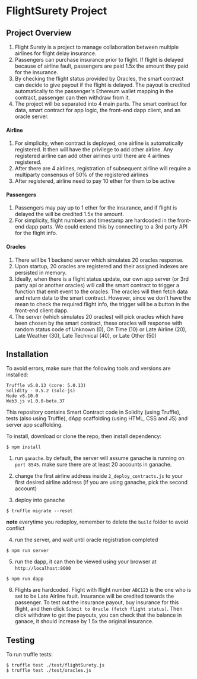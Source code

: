 # FlightSurety Project

## Project Overview

1. Flight Surety is a project to manage collaboration between multiple airlines for flight delay insurance.
2. Passengers can purchase insurance prior to flight. If flight is delayed because of airline fault, passengers are paid 1.5x the amount they paid for the insurance.
3. By checking the flight status provided by Oracles, the smart contract can decide to give payout if the flight is delayed. The payout is credited automatically to the passenger's Ethereum wallet mapping in the contract, passenger can then withdraw from it.
4. The project will be separated into 4 main parts. The smart contract for data, smart contract for app logic, the front-end dapp client, and an oracle server.

#### Airline
1. For simplicity, when contract is deployed, one airline is automatically registered. It then will have the privilege to add other airline. Any registered airline can add other airlines until there are 4 airlines registered.
2. After there are 4 airlines, registration of subsequent airline will require a multiparty consensus of 50% of the registered airlines
3. After registered, airline need to pay 10 ether for them to be active

#### Passengers
1. Passengers may pay up to 1 ether for the insurance, and if flight is delayed the will be credited 1.5x the amount.
2. For simplicity, flight numbers and timestamp are hardcoded in the front-end dapp parts. We could extend this by connecting to a 3rd party API for the flight info.

#### Oracles
1. There will be 1 backend server which simulates 20 oracles response.
2. Upon startup, 20 oracles are registered and their assigned indexes are persisted in memory.
3. Ideally, when there is a flight status update, our own app server (or 3rd party api or another oracles) will call the smart contract to trigger a function that emit event to the oracles. The oracles will then fetch data and return data to the smart contract. However, since we don't have the mean to check the required flight info, the trigger will be a button in the front-end client dapp.
4. The server (which simulates 20 oracles) will pick oracles which have been chosen by the smart contract, these oracles will response with random status code of Unknown (0), On Time (10) or Late Airline (20), Late Weather (30), Late Technical (40), or Late Other (50)


## Installation

To avoid errors, make sure that the following tools and versions are installed:
```
Truffle v5.0.13 (core: 5.0.13)
Solidity - 0.5.2 (solc-js)
Node v8.10.0
Web3.js v1.0.0-beta.37
```

This repository contains Smart Contract code in Solidity (using Truffle), tests (also using Truffle), dApp scaffolding (using HTML, CSS and JS) and server app scaffolding.

To install, download or clone the repo, then install dependency:
```
$ npm install
```

1. run `ganache`. by default, the server will assume ganache is running on `port 8545`. make sure there are at least 20 accounts in ganache.

2. change the first airline address inside `2_deploy_contracts.js` to your first desired airline address (if you are using ganache, pick the second account)

3. deploy into ganache

```
$ truffle migrate --reset
```

**note** everytime you redeploy, remember to delete the `build` folder to avoid conflict

4. run the server, and wait until oracle registration completed

```
$ npm run server
```

5. run the dapp, it can then be viewed using your browser at `http://localhost:8000`

```
$ npm run dapp
```

6. Flights are hardcoded. Flight with flight number `ABC123` is the one who is set to be Late Airline fault. Insurance will be credited towards the passenger. To test out the insurance payout, buy insurance for this flight, and then click `Submit to Oracle (fetch flight status)`. Then click withdraw to get the payouts, you can check that the balance in ganace, it should increase by 1.5x the original insurance.

## Testing

To run truffle tests:

```
$ truffle test ./test/flightSurety.js
$ truffle test ./test/oracles.js
```
